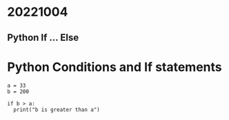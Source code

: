 # 20221004

## Python If ... Else
# Python Conditions and If statements
```Phython
a = 33
b = 200

if b > a:
  print("b is greater than a")
```
